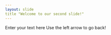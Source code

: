 ```yaml
---
layout: slide
title "Welcome to our second slide!"
---
```

Enter your text here
Use the left arrow to go back! 
